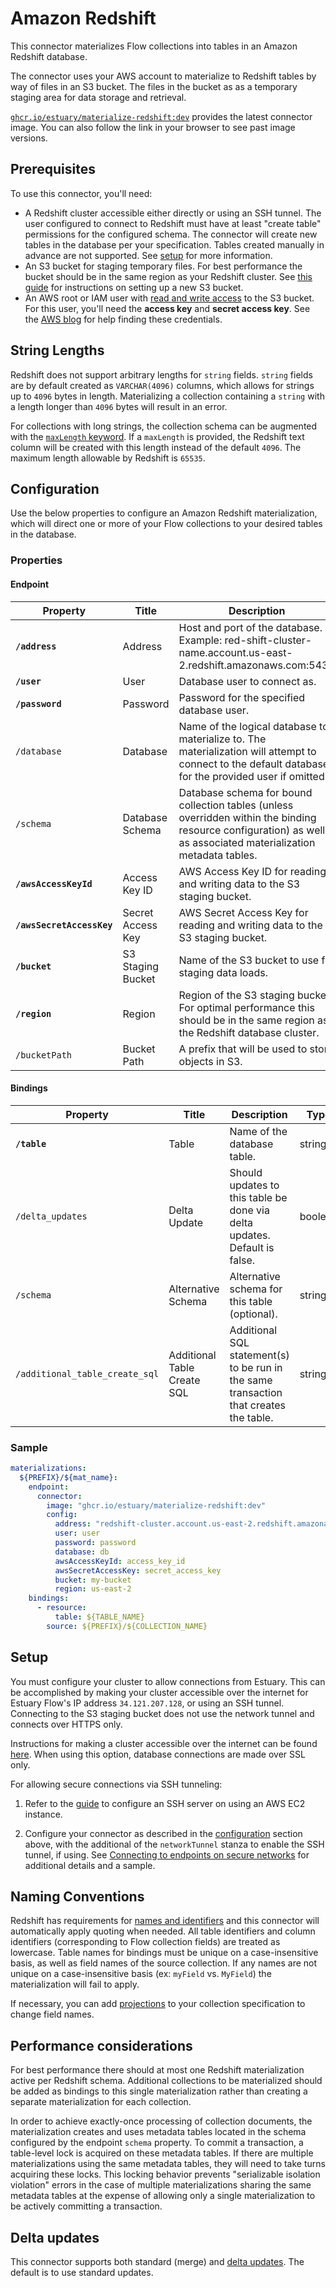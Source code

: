 
# Amazon Redshift

This connector materializes Flow collections into tables in an Amazon Redshift database.

The connector uses your AWS account to materialize to Redshift tables by way of files in an S3
bucket. The files in the bucket as as a temporary staging area for data storage and retrieval.

[`ghcr.io/estuary/materialize-redshift:dev`](https://ghcr.io/estuary/materialize-redshift:dev)
provides the latest connector image. You can also follow the link in your browser to see past image
versions.

## Prerequisites

To use this connector, you'll need:

* A Redshift cluster accessible either directly or using an SSH tunnel. The user configured to
  connect to Redshift must have at least "create table" permissions for the configured schema. The
  connector will create new tables in the database per your specification. Tables created manually
  in advance are not supported. See [setup](#setup) for more information.
* An S3 bucket for staging temporary files. For best performance the bucket should be in the same
  region as your Redshift cluster. See [this
  guide](https://docs.aws.amazon.com/AmazonS3/latest/userguide/create-bucket-overview.html) for
  instructions on setting up a new S3 bucket.
* An AWS root or IAM user with [read and write
  access](https://docs.aws.amazon.com/IAM/latest/UserGuide/reference_policies_examples_s3_rw-bucket.html)
  to the S3 bucket. For this user, you'll need the **access key** and **secret access key**. See the
  [AWS blog](https://aws.amazon.com/blogs/security/wheres-my-secret-access-key/) for help finding
  these credentials.

## String Lengths

Redshift does not support arbitrary lengths for `string` fields. `string` fields are by default
created as `VARCHAR(4096)` columns, which allows for strings up to `4096` bytes in length.
Materializing a collection containing a `string` with a length longer than `4096` bytes will result
in an error.

For collections with long strings, the collection schema can be augmented with the [`maxLength`
keyword](https://json-schema.org/understanding-json-schema/reference/string.html#length). If a
`maxLength` is provided, the Redshift text column will be created with this length instead of the
default `4096`. The maximum length allowable by Redshift is `65535`.

## Configuration

Use the below properties to configure an Amazon Redshift materialization, which will direct one or
more of your Flow collections to your desired tables in the database.

### Properties

#### Endpoint

| Property                  | Title             | Description                                                                                                                                                      | Type   | Required/Default |
|---------------------------|-------------------|------------------------------------------------------------------------------------------------------------------------------------------------------------------|--------|------------------|
| **`/address`**            | Address           | Host and port of the database. Example: red-shift-cluster-name.account.us-east-2.redshift.amazonaws.com:5439                                                     | string | Required         |
| **`/user`**               | User              | Database user to connect as.                                                                                                                                     | string | Required         |
| **`/password`**           | Password          | Password for the specified database user.                                                                                                                        | string | Required         |
| `/database`               | Database          | Name of the logical database to materialize to. The materialization will attempt to connect to the default database for the provided user if omitted.            | string |                  |
| `/schema`                 | Database Schema   | Database schema for bound collection tables (unless overridden within the binding resource configuration) as well as associated materialization metadata tables. | string | `"public"`       |
| **`/awsAccessKeyId`**     | Access Key ID     | AWS Access Key ID for reading and writing data to the S3 staging bucket.                                                                                         | string | Required         |
| **`/awsSecretAccessKey`** | Secret Access Key | AWS Secret Access Key for reading and writing data to the S3 staging bucket.                                                                                     | string | Required         |
| **`/bucket`**             | S3 Staging Bucket | Name of the S3 bucket to use for staging data loads.                                                                                                             | string | Required         |
| **`/region`**             | Region            | Region of the S3 staging bucket. For optimal performance this should be in the same region as the Redshift database cluster.                                     | string | Required         |
| `/bucketPath`             | Bucket Path       | A prefix that will be used to store objects in S3.                                                                                                               | string |                  |


#### Bindings

| Property                       | Title                       | Description                                                                           | Type    | Required/Default |
|--------------------------------|-----------------------------|---------------------------------------------------------------------------------------|---------|------------------|
| **`/table`**                   | Table                       | Name of the database table.                                                           | string  | Required         |
| `/delta_updates`               | Delta Update                | Should updates to this table be done via delta updates. Default is false.             | boolean | `false`          |
| `/schema`                      | Alternative Schema          | Alternative schema for this table (optional).                                         | string  |                  |
| `/additional_table_create_sql` | Additional Table Create SQL | Additional SQL statement(s) to be run in the same transaction that creates the table. | string  |                  |

### Sample

```yaml
materializations:
  ${PREFIX}/${mat_name}:
    endpoint:
      connector:
        image: "ghcr.io/estuary/materialize-redshift:dev"
        config:
          address: "redshift-cluster.account.us-east-2.redshift.amazonaws.com:5439"
          user: user
          password: password
          database: db
          awsAccessKeyId: access_key_id
          awsSecretAccessKey: secret_access_key
          bucket: my-bucket
          region: us-east-2
    bindings:
      - resource:
          table: ${TABLE_NAME}
        source: ${PREFIX}/${COLLECTION_NAME}
```

## Setup

You must configure your cluster to allow connections from Estuary. This can be accomplished by
making your cluster accessible over the internet for Estuary Flow's IP address `34.121.207.128`, or
using an SSH tunnel. Connecting to the S3 staging bucket does not use the network tunnel and
connects over HTTPS only.

Instructions for making a cluster accessible over the internet can be found
[here](https://aws.amazon.com/premiumsupport/knowledge-center/redshift-cluster-private-public/).
When using this option, database connections are made over SSL only.

For allowing secure connections via SSH tunneling:

1. Refer to the [guide](../../../../guides/connect-network/) to configure an SSH server on using an
   AWS EC2 instance.

2. Configure your connector as described in the [configuration](#configuration) section above, with
the additional of the `networkTunnel` stanza to enable the SSH tunnel, if using. See [Connecting to
endpoints on secure
networks](../../../concepts/connectors.md#connecting-to-endpoints-on-secure-networks) for additional
details and a sample.

## Naming Conventions

Redshift has requirements for [names and
identifiers](https://docs.aws.amazon.com/redshift/latest/dg/r_names.html) and this connector will
automatically apply quoting when needed. All table identifiers and column identifiers (corresponding
to Flow collection fields) are treated as lowercase. Table names for bindings must be unique on a
case-insensitive basis, as well as field names of the source collection. If any names are not unique
on a case-insensitive basis (ex: `myField` vs. `MyField`) the materialization will fail to apply.

If necessary, you can add [projections](../../../concepts/advanced/projections.md) to your
collection specification to change field names.

## Performance considerations

For best performance there should at most one Redshift materialization active per Redshift schema.
Additional collections to be materialized should be added as bindings to this single materialization
rather than creating a separate materialization for each collection.

In order to achieve exactly-once processing of collection documents, the materialization creates and
uses metadata tables located in the schema configured by the endpoint `schema` property. To commit a
transaction, a table-level lock is acquired on these metadata tables. If there are multiple
materializations using the same metadata tables, they will need to take turns acquiring these locks.
This locking behavior prevents "serializable isolation violation" errors in the case of multiple
materializations sharing the same metadata tables at the expense of allowing only a single
materialization to be actively committing a transaction.

## Delta updates

This connector supports both standard (merge) and [delta updates](../../../concepts/materialization.md#delta-updates).
The default is to use standard updates.
